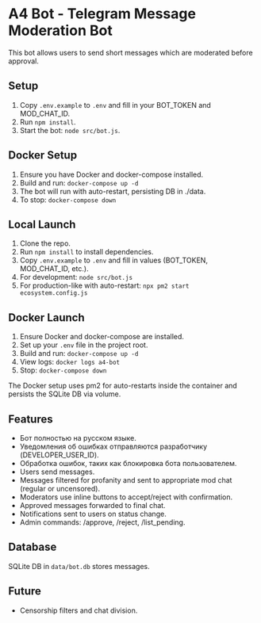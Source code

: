 
# A4 Bot - Telegram Message Moderation Bot

This bot allows users to send short messages which are moderated before approval.

## Setup
1. Copy `.env.example` to `.env` and fill in your BOT_TOKEN and MOD_CHAT_ID.
2. Run `npm install`.
3. Start the bot: `node src/bot.js`.

## Docker Setup
1. Ensure you have Docker and docker-compose installed.
2. Build and run: `docker-compose up -d`
3. The bot will run with auto-restart, persisting DB in ./data.
4. To stop: `docker-compose down`

## Local Launch
1. Clone the repo.
2. Run `npm install` to install dependencies.
3. Copy `.env.example` to `.env` and fill in values (BOT_TOKEN, MOD_CHAT_ID, etc.).
4. For development: `node src/bot.js`
5. For production-like with auto-restart: `npx pm2 start ecosystem.config.js`

## Docker Launch
1. Ensure Docker and docker-compose are installed.
2. Set up your `.env` file in the project root.
3. Build and run: `docker-compose up -d`
4. View logs: `docker logs a4-bot`
5. Stop: `docker-compose down`

The Docker setup uses pm2 for auto-restarts inside the container and persists the SQLite DB via volume.

## Features
- Бот полностью на русском языке.
- Уведомления об ошибках отправляются разработчику (DEVELOPER_USER_ID).
- Обработка ошибок, таких как блокировка бота пользователем.
- Users send messages.
- Messages filtered for profanity and sent to appropriate mod chat (regular or uncensored).
- Moderators use inline buttons to accept/reject with confirmation.
- Approved messages forwarded to final chat.
- Notifications sent to users on status change.
- Admin commands: /approve, /reject, /list_pending.

## Database
SQLite DB in `data/bot.db` stores messages.

## Future
- Censorship filters and chat division. 